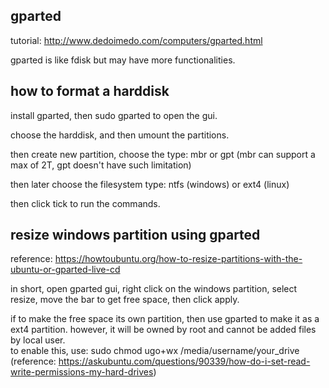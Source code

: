 gparted
------------------

tutorial: http://www.dedoimedo.com/computers/gparted.html

gparted is like fdisk but may have more functionalities.


how to format a harddisk
-----------------------

install gparted, then sudo gparted to open the gui.

choose the harddisk, and then umount the partitions.

then create new partition, choose the type: mbr or gpt (mbr can support a max of 2T, gpt doesn't have such limitation)

then later choose the filesystem type: ntfs (windows) or ext4 (linux)

then click tick to run the commands.


resize windows partition using gparted
--------------------------------------------

reference: https://howtoubuntu.org/how-to-resize-partitions-with-the-ubuntu-or-gparted-live-cd

in short, open gparted gui, right click on the windows partition, select resize, move the bar to get free space, then click apply.

if to make the free space its own partition, then use gparted to make it as a ext4 partition.
however, it will be owned by root and cannot be added files by local user.  
to enable this, use: sudo chmod ugo+wx /media/username/your_drive 
(reference: https://askubuntu.com/questions/90339/how-do-i-set-read-write-permissions-my-hard-drives)
